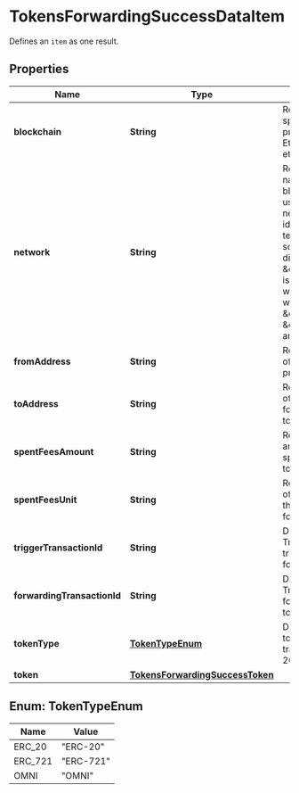 

# TokensForwardingSuccessDataItem

Defines an `item` as one result.

## Properties

| Name | Type | Description | Notes |
|------------ | ------------- | ------------- | -------------|
|**blockchain** | **String** | Represents the specific blockchain protocol name, e.g. Ethereum, Bitcoin, etc. |  |
|**network** | **String** | Represents the name of the blockchain network used; blockchain networks are usually identical as technology and software, but they differ in data, e.g. - \&quot;mainnet\&quot; is the live network with actual data while networks like \&quot;testnet\&quot;, \&quot;ropsten\&quot; are test networks. |  |
|**fromAddress** | **String** | Represents the hash of the address that provides the tokens. |  |
|**toAddress** | **String** | Represents the hash of the address to forward the tokens to. |  |
|**spentFeesAmount** | **String** | Represents the amount of the fee spent for the tokens to be forwarded. |  |
|**spentFeesUnit** | **String** | Represents the unit of the fee spent for the tokens to be forwarded, e.g. BTC. |  |
|**triggerTransactionId** | **String** | Defines the unique Transaction ID that triggered the token forwarding. |  |
|**forwardingTransactionId** | **String** | Defines the unique Transaction ID that forwarded the tokens. |  |
|**tokenType** | [**TokenTypeEnum**](#TokenTypeEnum) | Defines the type of token sent with the transaction, e.g. ERC 20. |  |
|**token** | [**TokensForwardingSuccessToken**](TokensForwardingSuccessToken.md) |  |  |



## Enum: TokenTypeEnum

| Name | Value |
|---- | -----|
| ERC_20 | &quot;ERC-20&quot; |
| ERC_721 | &quot;ERC-721&quot; |
| OMNI | &quot;OMNI&quot; |




